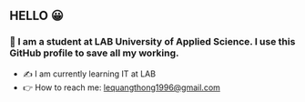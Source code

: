 ## HELLO :grinning:

### :wave: I am a student at LAB University of Applied Science. I use this GitHub profile to save all my working.

- :writing_hand: I am currently learning IT at LAB
- :point_right: How to reach me: lequangthong1996@gmail.com
<!--
   
-->
